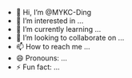 - 👋 Hi, I’m @MYKC-Ding
- 👀 I’m interested in ...
- 🌱 I’m currently learning ...
- 💞️ I’m looking to collaborate on ...
- 📫 How to reach me ...
- 😄 Pronouns: ...
- ⚡ Fun fact: ...

<!---
MYKC-Ding/MYKC-Ding is a ✨ special ✨ repository because its `README.md` (this file) appears on your GitHub profile.
You can click the Preview link to take a look at your changes.
--->

